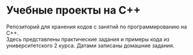 # Учебные проекты на C++

Репозиторий для хранения кодов с занятий по программированию на C++.  
Здесь представлены практические задания и примеры кода из университетского 2 курса.
Датами записаны домашние задания.
